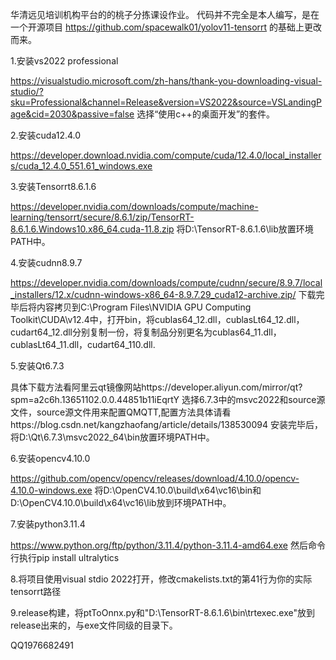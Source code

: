 华清远见培训机构平台的的桃子分拣课设作业。
代码并不完全是本人编写，是在一个开源项目 https://github.com/spacewalk01/yolov11-tensorrt 的基础上更改而来。

1.安装vs2022 professional

https://visualstudio.microsoft.com/zh-hans/thank-you-downloading-visual-studio/?sku=Professional&channel=Release&version=VS2022&source=VSLandingPage&cid=2030&passive=false
选择“使用c++的桌面开发”的套件。

2.安装cuda12.4.0

https://developer.download.nvidia.com/compute/cuda/12.4.0/local_installers/cuda_12.4.0_551.61_windows.exe

3.安装Tensorrt8.6.1.6

https://developer.nvidia.com/downloads/compute/machine-learning/tensorrt/secure/8.6.1/zip/TensorRT-8.6.1.6.Windows10.x86_64.cuda-11.8.zip
将D:\TensorRT-8.6.1.6\lib放置环境PATH中。

4.安装cudnn8.9.7

https://developer.nvidia.com/downloads/compute/cudnn/secure/8.9.7/local_installers/12.x/cudnn-windows-x86_64-8.9.7.29_cuda12-archive.zip/
下载完毕后将内容拷贝到C:\Program Files\NVIDIA GPU Computing Toolkit\CUDA\v12.4中，打开bin，将cublas64_12.dll，cublasLt64_12.dll，cudart64_12.dll分别复制一份，将复制品分别更名为cublas64_11.dll，cublasLt64_11.dll，cudart64_110.dll.

5.安装Qt6.7.3

具体下载方法看阿里云qt镜像网站https://developer.aliyun.com/mirror/qt?spm=a2c6h.13651102.0.0.44851b11iEqrtY
选择6.7.3中的msvc2022和source源文件，source源文件用来配置QMQTT,配置方法具体请看https://blog.csdn.net/kangzhaofang/article/details/138530094
安装完毕后，将D:\Qt\6.7.3\msvc2022_64\bin放置环境PATH中。

6.安装opencv4.10.0

https://github.com/opencv/opencv/releases/download/4.10.0/opencv-4.10.0-windows.exe
将D:\OpenCV4.10.0\build\x64\vc16\bin和D:\OpenCV4.10.0\build\x64\vc16\lib放到环境PATH中。

7.安装python3.11.4

https://www.python.org/ftp/python/3.11.4/python-3.11.4-amd64.exe
然后命令行执行pip install ultralytics

8.将项目使用visual stdio 2022打开，修改cmakelists.txt的第41行为你的实际tensorrt路径

9.release构建，将ptToOnnx.py和"D:\TensorRT-8.6.1.6\bin\trtexec.exe"放到release出来的，与exe文件同级的目录下。

QQ1976682491
